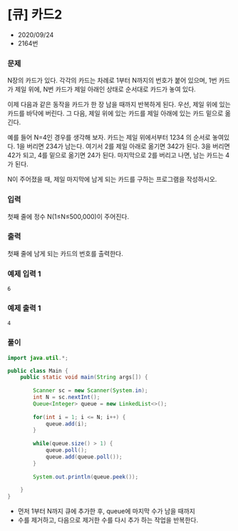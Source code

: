 # [큐] 카드2

* 2020/09/24
* 2164번

### 문제

N장의 카드가 있다. 각각의 카드는 차례로 1부터 N까지의 번호가 붙어 있으며, 1번 카드가 제일 위에, N번 카드가 제일 아래인 상태로 순서대로 카드가 놓여 있다.

이제 다음과 같은 동작을 카드가 한 장 남을 때까지 반복하게 된다. 우선, 제일 위에 있는 카드를 바닥에 버린다. 그 다음, 제일 위에 있는 카드를 제일 아래에 있는 카드 밑으로 옮긴다.

예를 들어 N=4인 경우를 생각해 보자. 카드는 제일 위에서부터 1234 의 순서로 놓여있다. 1을 버리면 234가 남는다. 여기서 2를 제일 아래로 옮기면 342가 된다. 3을 버리면 42가 되고, 4를 밑으로 옮기면 24가 된다. 마지막으로 2를 버리고 나면, 남는 카드는 4가 된다.

N이 주어졌을 때, 제일 마지막에 남게 되는 카드를 구하는 프로그램을 작성하시오.

### 입력

첫째 줄에 정수 N(1≤N≤500,000)이 주어진다.

### 출력

첫째 줄에 남게 되는 카드의 번호를 출력한다.

### 예제 입력 1

```
6
```

### 예제 출력 1

```
4
```

### 풀이

```java
import java.util.*;

public class Main {
    public static void main(String args[]) {
      
        Scanner sc = new Scanner(System.in);
        int N = sc.nextInt();
        Queue<Integer> queue = new LinkedList<>();
        
        for(int i = 1; i <= N; i++) {
        	queue.add(i);
        }
        
        while(queue.size() > 1) {
        	queue.poll();
        	queue.add(queue.poll());
        }
        
        System.out.println(queue.peek());
        
    }
}
```

- 먼저 1부터 N까지 큐에 추가한 후, queue에 마지막 수가 남을 때까지
- 수를 제거하고, 다음으로 제거한 수를 다시 추가 하는 작업을 반복한다.
